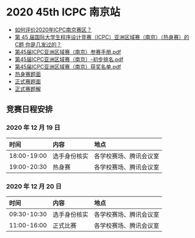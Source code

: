 # 2020 45th ICPC 南京站

- [如何评价2020年ICPC南京赛区？](https://www.zhihu.com/question/434669683)
- [第 45 届国际大学生程序设计竞赛（ICPC）亚洲区域赛（南京）（热身赛）的C题 你是几发过的？](https://www.zhihu.com/question/435589767)
- [第45届ICPC亚洲区域赛（南京）参赛手册.pdf](https://upload-file.xcpcio.com/icpc/2020/第45届ICPC亚洲区域赛（南京）参赛手册.pdf)
- [第45届ICPC亚洲区域赛（南京）-初步排名.pdf](https://upload-file.xcpcio.com/icpc/2020/第45届ICPC亚洲区域赛（南京）-初步排名.pdf)
- [第45届ICPC亚洲区域赛（南京）获奖名单.pdf](https://upload-file.xcpcio.com/icpc/2020/第45届ICPC亚洲区域赛（南京）获奖名单.pdf)
- [热身赛题面](https://upload-file.xcpcio.com/icpc/2020/2020icpc南京站热身赛.pdf)
- [正式赛题面](https://upload-file.xcpcio.com/icpc/2020/2020icpc南京站正式赛题面.pdf)
- [正式赛题解](https://zhuanlan.zhihu.com/p/338249705)

## 竞赛日程安排

### 2020 年 12 月 19 日

| 时间        | 内容         | 地点                   |
| :---------- | :----------- | :--------------------- |
| 18:00-19:00 | 选手身份核实 | 各学校赛场、腾讯会议室 |
| 19:00-20:30 | 热身赛       | 各学校赛场、腾讯会议室 |

### 2020 年 12 月 20 日

| 时间        | 内容         | 地点                   |
| :---------- | :----------- | :--------------------- |
| 09:30-10:30 | 选手身份核实 | 各学校赛场、腾讯会议室 |
| 11:00-16:00 | 正式比赛     | 各学校赛场、腾讯会议室 |
